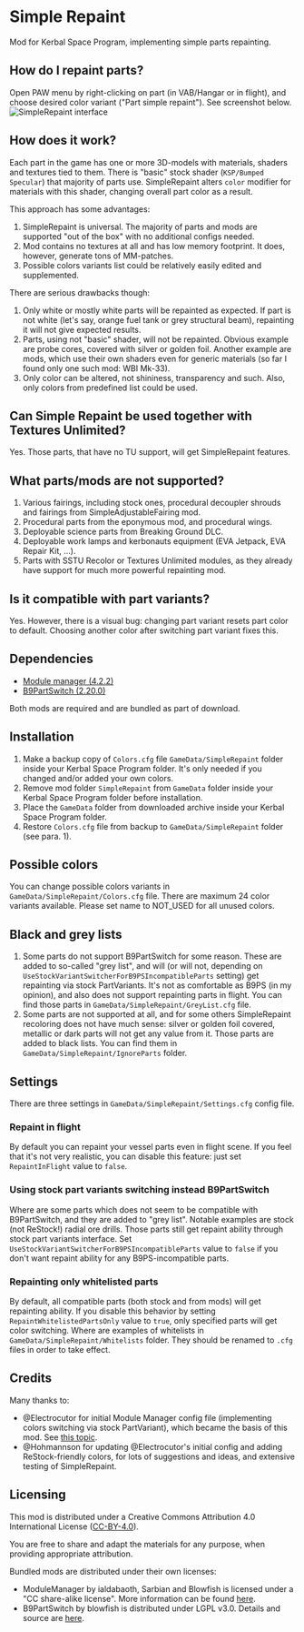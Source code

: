 # Simple Repaint

Mod for Kerbal Space Program, implementing simple parts repainting.


## How do I repaint parts?

Open PAW menu by right-clicking on part (in VAB/Hangar or in flight), and choose desired color variant ("Part simple repaint"). See screenshot below.
![SimpleRepaint interface](https://i.imgur.com/iOAWoFB.png)


## How does it work?

Each part in the game has one or more 3D-models with materials, shaders and textures tied to them. There is "basic" stock shader (`KSP/Bumped Specular`) that majority of parts use. SimpleRepaint alters `color` modifier for materials with this shader, changing overall part color as a result.

This approach has some advantages:
1. SimpleRepaint is universal. The majority of parts and mods are supported "out of the box" with no additional configs needed.
2. Mod contains no textures at all and has low memory footprint. It does, however, generate tons of MM-patches.
3. Possible colors variants list could be relatively easily edited and supplemented.

There are serious drawbacks though:
1. Only white or mostly white parts will be repainted as expected. If part is not white (let's say, orange fuel tank or grey structural beam), repainting it will not give expected results.
2. Parts, using not "basic" shader, will not be repainted. Obvious example are probe cores, covered with silver or golden foil. Another example are mods, which use their own shaders even for generic materials (so far I found only one such mod: WBI Mk-33).
3. Only color can be altered, not shininess, transparency and such. Also, only colors from predefined list could be used.


## Can Simple Repaint be used together with Textures Unlimited?

Yes. Those parts, that have no TU support, will get SimpleRepaint features.


## What parts/mods are not supported?

1. Various fairings, including stock ones, procedural decoupler shrouds and fairings from SimpleAdjustableFairing mod.
2. Procedural parts from the eponymous mod, and procedural wings.
3. Deployable science parts from Breaking Ground DLC.
4. Deployable work lamps and kerbonauts equipment (EVA Jetpack, EVA Repair Kit, ...).
5. Parts with SSTU Recolor or Textures Unlimited modules, as they already have support for much more powerful repainting mod.


## Is it compatible with part variants?

Yes. However, there is a visual bug: changing part variant resets part color to default. Choosing another color after switching part variant fixes this.


## Dependencies

* [Module manager (4.2.2)](https://forum.kerbalspaceprogram.com/index.php?/topic/50533-*)
* [B9PartSwitch (2.20.0)](https://github.com/blowfishpro/B9PartSwitch)

Both mods are required and are bundled as part of download.


## Installation

1. Make a backup copy of `Colors.cfg` file `GameData/SimpleRepaint` folder inside your Kerbal Space Program folder. It's only needed if you changed and/or added your own colors.
2. Remove mod folder `SimpleRepaint` from `GameData` folder inside your Kerbal Space Program folder before installation.
3. Place the `GameData` folder from downloaded archive inside your Kerbal Space Program folder.
4. Restore `Colors.cfg` file from backup to `GameData/SimpleRepaint` folder (see para. 1).


## Possible colors

You can change possible colors variants in `GameData/SimpleRepaint/Colors.cfg` file. There are maximum 24 color variants available. Please set name to NOT_USED for all unused colors.


## Black and grey lists

1. Some parts do not support B9PartSwitch for some reason. These are added to so-called "grey list", and will (or will not, depending on `UseStockVariantSwitcherForB9PSIncompatibleParts` setting) get repainting via stock PartVariants. It's not as comfortable as B9PS (in my opinion), and also does not support repainting parts in flight. You can find those parts in `GameData/SimpleRepaint/GreyList.cfg` file.
2. Some parts are not supported at all, and for some others SimpleRepaint recoloring does not have much sense: silver or golden foil covered, metallic or dark parts will not get any value from it. Those parts are added to black lists. You can find them in `GameData/SimpleRepaint/IgnoreParts` folder.


## Settings

There are three settings in `GameData/SimpleRepaint/Settings.cfg` config file.

### Repaint in flight

By default you can repaint your vessel parts even in flight scene. If you feel that it's not very realistic, you can disable this feature: just set `RepaintInFlight` value to `false`.

### Using stock part variants switching instead B9PartSwitch

Where are some parts which does not seem to be compatible with B9PartSwitch, and they are added to "grey list". Notable examples are stock (not ReStock!) radial ore drills. Those parts still get repaint ability through stock part variants interface. Set `UseStockVariantSwitcherForB9PSIncompatibleParts` value to `false` if you don't want repaint ability for any B9PS-incompatible parts.

### Repainting only whitelisted parts

By default, all compatible parts (both stock and from mods) will get repainting ability.
If you disable this behavior by setting `RepaintWhitelistedPartsOnly` value to `true`, only specified parts will get color switching. Where are examples of whitelists in `GameData/SimpleRepaint/Whitelists` folder. They should be renamed to `.cfg` files in order to take effect.


## Credits

Many thanks to:
- @Electrocutor for initial Module Manager config file (implementing colors switching via stock PartVariant), which became the basis of this mod. See [this topic](https://forum.kerbalspaceprogram.com/index.php?/topic/173208-partvariant-color-tinting/).
- @Hohmannson for updating @Electrocutor's initial config and adding ReStock-friendly colors, for lots of suggestions and ideas, and extensive testing of SimpleRepaint.


## Licensing

This mod is distributed under a Creative Commons Attribution 4.0 International License ([CC-BY-4.0](https://creativecommons.org/licenses/by/4.0/legalcode)).

You are free to share and adapt the materials for any purpose, when providing appropriate attribution.

Bundled mods are distributed under their own licenses:
* ModuleManager by ialdabaoth, Sarbian and Blowfish is licensed under a "CC share-alike license". More information can be found [here](https://forum.kerbalspaceprogram.com/index.php?/topic/50533-*).
* B9PartSwitch by blowfish is distributed under LGPL v3.0. Details and source are [here](https://github.com/blowfishpro/B9PartSwitch).
